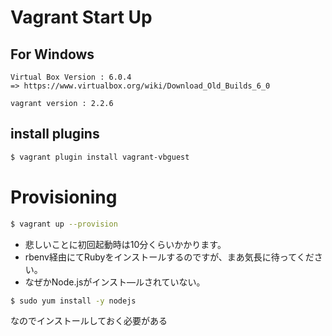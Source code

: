 # Vagrant Start Up

## For Windows
```
Virtual Box Version : 6.0.4
=> https://www.virtualbox.org/wiki/Download_Old_Builds_6_0

vagrant version : 2.2.6

```


## install plugins
```bash
$ vagrant plugin install vagrant-vbguest
```

# Provisioning

```bash
$ vagrant up --provision
```
- 悲しいことに初回起動時は10分くらいかかります。
- rbenv経由にてRubyをインストールするのですが、まあ気長に待ってください。
- なぜかNode.jsがインスト―ルされていない。
```bash
$ sudo yum install -y nodejs
```
なのでインストールしておく必要がある
